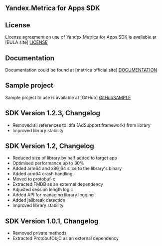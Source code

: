 ## Yandex.Metrica for Apps SDK

## License
License agreement on use of Yandex.Metrica for Apps SDK is available at [EULA site] [LICENSE] 

## Documentation
Documentation could be found at [metrica official site] [DOCUMENTATION]

## Sample project
Sample project to use is available at [GitHub] [GitHubSAMPLE]

## SDK Version 1.2.3, Changelog
* Removed all references to idfa (AdSupport.framework) from library
* Improved library stability

## SDK Version 1.2, Changelog
* Reduced size of library by half added to target app
* Optimised performance up to 30%
* Added arm64 and x86_64 slice to the library's binary
* Added arm64 crash handling
* Moved to protobuf-c
* Extracted FMDB as an external dependency
* Adjusted session length logic
* Added API for managing library logging
* Added jailbreak detection 
* Improved library stability

## SDK Version 1.0.1, Changelog
* Removed private methods
* Extracted ProtobufObjC as an external dependency


[LICENSE]: http://legal.yandex.ru/metrica_termsofuse/ "Yandex.Metrica agreement"
[DOCUMENTATION]: http://api.yandex.com/metrica-mobile-sdk/ "Yandex.Metrica for Apps documentation"
[GitHubSAMPLE]:https://github.com/yandexmobile/metrica-sample-ios/

